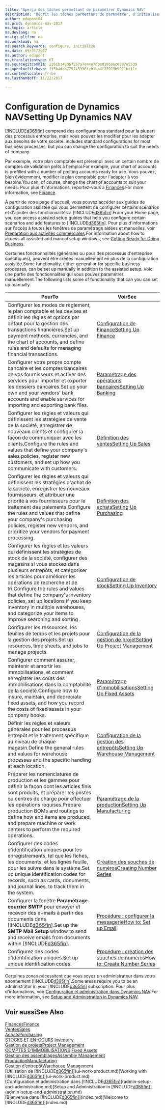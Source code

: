 ```yaml
---
title: "Aperçu des tâches permettant de paramétrer Dynamics NAV"
description: "Décrit les tâches permettant de paramétrer, d'initialiser et de configurer Dynamics NAV selon vos besoins."
author: edupont04
ms.prod: dynamics-nav-2017
ms.topic: article
ms.devlang: na
ms.tgt_pltfrm: na
ms.workload: na
ms.search.keywords: configure, initialize
ms.date: 09/01/2017
ms.author: edupont
ms.translationtype: HT
ms.sourcegitcommit: 2261b148d6f557a7e44e7db8d10b96c0387a5539
ms.openlocfilehash: ff5b4dcb779745336feb1ba4f23979b9911bdf1e
ms.contentlocale: fr-be
ms.lasthandoff: 11/22/2017

---
```

# <a name="setting-up-dynamics-nav"></a><span data-ttu-id="62a51-103">Configuration de Dynamics NAV</span><span class="sxs-lookup"><span data-stu-id="62a51-103">Setting Up Dynamics NAV</span></span>
[!INCLUDE[d365fin](includes/d365fin_md.md)]<span data-ttu-id="62a51-104"> comprend des configurations standard pour la plupart des processus entreprise, mais vous pouvez les modifier pour les adapter aux besoins de votre société.</span><span class="sxs-lookup"><span data-stu-id="62a51-104"> includes standard configurations for most business processes, but you can change the configuration to suit the needs of company.</span></span>

<span data-ttu-id="62a51-105">Par exemple, votre plan comptable est prérempli avec un certain nombre de comptes de validation prêts à l'emploi.</span><span class="sxs-lookup"><span data-stu-id="62a51-105">For example, your chart of accounts is prefilled with a number of posting accounts ready for use.</span></span> <span data-ttu-id="62a51-106">Vous pouvez, bien évidemment, modifier le plan comptable pour l'adapter à vos besoins.</span><span class="sxs-lookup"><span data-stu-id="62a51-106">You can, of course, change the chart of accounts to suit your needs.</span></span> <span data-ttu-id="62a51-107">Pour plus d'informations, reportez-vous à [Finances](finance.md).</span><span class="sxs-lookup"><span data-stu-id="62a51-107">For more information, see [Finance](finance.md).</span></span>

<span data-ttu-id="62a51-108">À partir de votre page d'accueil, vous pouvez accéder aux guides de configuration assistée qui vous permettent de configurer certains scénarios et d'ajouter des fonctionnalités à [!INCLUDE[d365fin](includes/d365fin_md.md)].</span><span class="sxs-lookup"><span data-stu-id="62a51-108">From your Home page, you can access assisted setup guides that help you configure certain scenarios and add features to [!INCLUDE[d365fin](includes/d365fin_md.md)].</span></span> <span data-ttu-id="62a51-109">Pour plus d'informations sur l'accès à toutes les fenêtres de paramétrage aidées et manuelles, voir [Préparation aux activités commerciales](ui-get-ready-business.md).</span><span class="sxs-lookup"><span data-stu-id="62a51-109">For information about how to access all assisted and manual setup windows, see [Getting Ready for Doing Business](ui-get-ready-business.md).</span></span>

<span data-ttu-id="62a51-110">Certaines fonctionnalités (générales ou pour des processus d'entreprise spécifiques), peuvent être créées manuellement en plus de la configuration assistée.</span><span class="sxs-lookup"><span data-stu-id="62a51-110">Some functionality, either general or for specific business processes, can be set up manually in addition to the assisted setup.</span></span> <span data-ttu-id="62a51-111">Voici une partie des fonctionnalités qui vous pouvez paramétrer manuellement.</span><span class="sxs-lookup"><span data-stu-id="62a51-111">The following lists some of functionality that can you can set up manually.</span></span>

| <span data-ttu-id="62a51-112">Pour</span><span class="sxs-lookup"><span data-stu-id="62a51-112">To</span></span> | <span data-ttu-id="62a51-113">Voir</span><span class="sxs-lookup"><span data-stu-id="62a51-113">See</span></span> |
| --- | --- |
| <span data-ttu-id="62a51-114">Configurer les modes de règlement, le plan comptable et les devises et définir les règles et options par défaut pour la gestion des transactions financières.</span><span class="sxs-lookup"><span data-stu-id="62a51-114">Set up payment methods, currencies, and the chart of accounts, and define rules and defaults for managing financial transactions.</span></span> |[<span data-ttu-id="62a51-115">Configuration de Finance</span><span class="sxs-lookup"><span data-stu-id="62a51-115">Setting Up Finance</span></span>](finance-setup-finance.md) |
| <span data-ttu-id="62a51-116">Configurer votre propre compte bancaire et les comptes bancaires de vos fournisseurs et activer des services pour importer et exporter les dossiers bancaires.</span><span class="sxs-lookup"><span data-stu-id="62a51-116">Set up your own and your vendors' bank accounts and enable services for importing and exporting bank files.</span></span> |[<span data-ttu-id="62a51-117">Paramétrage des opérations bancaires</span><span class="sxs-lookup"><span data-stu-id="62a51-117">Setting Up Banking</span></span>](bank-setup-banking.md) |
| <span data-ttu-id="62a51-118">Configurer les règles et valeurs qui définissent les stratégies de vente de la société, enregistrer de nouveaux clients et configurer la façon de communiquer avec les clients.</span><span class="sxs-lookup"><span data-stu-id="62a51-118">Configure the rules and values that define your company's sales policies, register new customers, and set up how you communicate with customers.</span></span> |[<span data-ttu-id="62a51-119">Définition des ventes</span><span class="sxs-lookup"><span data-stu-id="62a51-119">Setting Up Sales</span></span>](sales-setup-sales.md) |
| <span data-ttu-id="62a51-120">Configurer les règles et valeurs qui définissent les stratégies d'achat de la société, enregistrer les nouveaux fournisseurs, et attribuer une priorité à vos fournisseurs pour le traitement des paiements.</span><span class="sxs-lookup"><span data-stu-id="62a51-120">Configure the rules and values that define your company's purchasing policies, register new vendors, and prioritize your vendors for payment processing.</span></span> |[<span data-ttu-id="62a51-121">Définition des achats</span><span class="sxs-lookup"><span data-stu-id="62a51-121">Setting Up Purchasing</span></span>](purchasing-setup-purchasing.md) |
| <span data-ttu-id="62a51-122">Configurer les règles et les valeurs qui définissent les stratégies de stock de la société, configurer des magasins si vous stockez dans plusieurs entrepôts, et catégoriser les articles pour améliorer les opérations de recherche et de tri.</span><span class="sxs-lookup"><span data-stu-id="62a51-122">Configure the rules and values that define the company's inventory policies, set up locations if you keep inventory in multiple warehouses, and categorize your items to improve searching and sorting .</span></span> |[<span data-ttu-id="62a51-123">Configuration de stock</span><span class="sxs-lookup"><span data-stu-id="62a51-123">Setting Up Inventory</span></span>](inventory-setup-inventory.md) |
| <span data-ttu-id="62a51-124">Configurer les ressources, les feuilles de temps et les projets pour la gestion des projets.</span><span class="sxs-lookup"><span data-stu-id="62a51-124">Set up resources, time sheets, and jobs to manage projects.</span></span> |[<span data-ttu-id="62a51-125">Configuration de la gestion de projet</span><span class="sxs-lookup"><span data-stu-id="62a51-125">Setting Up Project Management</span></span>](projects-setup-projects.md) |
| <span data-ttu-id="62a51-126">Configurer comment assurer, maintenir et amortir les immobilisations, et comment enregistrer les coûts des immobilisations dans la comptabilité de la société.</span><span class="sxs-lookup"><span data-stu-id="62a51-126">Configure how to insure, maintain, and depreciate fixed assets, and how you record the costs of fixed assets in your company books.</span></span> |[<span data-ttu-id="62a51-127">Paramétrage d'immobilisations</span><span class="sxs-lookup"><span data-stu-id="62a51-127">Setting Up Fixed Assets</span></span>](fa-setup.md) |
|<span data-ttu-id="62a51-128">Définir les règles et valeurs générales pour les processus entrepôt et le traitement spécifique au niveau de chaque magasin.</span><span class="sxs-lookup"><span data-stu-id="62a51-128">Define the general rules and values for warehouse processes and the specific handling at each location.</span></span>|[<span data-ttu-id="62a51-129">Configuration de la gestion des entrepôts</span><span class="sxs-lookup"><span data-stu-id="62a51-129">Setting Up Warehouse Management</span></span>](warehouse-setup-warehouse.md)|
|<span data-ttu-id="62a51-130">Préparer les nomenclatures de production et les gammes pour définir la façon dont les articles finis sont produits, et préparer les postes ou centres de charge pour effectuer les opérations requises.</span><span class="sxs-lookup"><span data-stu-id="62a51-130">Prepare production BOMs and routings to define how end items are produced, and prepare machine or work centers to perform the required operations.</span></span>|[<span data-ttu-id="62a51-131">Paramétrage de la production</span><span class="sxs-lookup"><span data-stu-id="62a51-131">Setting Up Manufacturing</span></span>](production-configure-production-processes.md)|
| <span data-ttu-id="62a51-132">Configurer des codes d'identification uniques pour les enregistrements, tel que les fiches, les documents, et les lignes feuille, pour les suivre dans le système.</span><span class="sxs-lookup"><span data-stu-id="62a51-132">Set up unique identification codes for records, such as cards, documents, and journal lines, to track them in the system.</span></span> |[<span data-ttu-id="62a51-133">Création des souches de numéros</span><span class="sxs-lookup"><span data-stu-id="62a51-133">Creating Number Series</span></span>](ui-create-number-series.md) |
| <span data-ttu-id="62a51-134">Configurer la fenêtre **Paramétrage courrier SMTP** pour envoyer et recevoir des e-mails à partir des documents dans [!INCLUDE[d365fin](includes/d365fin_md.md)].</span><span class="sxs-lookup"><span data-stu-id="62a51-134">Set up the **SMTP Mail Setup** window to send and receive emails from documents within [!INCLUDE[d365fin](includes/d365fin_md.md)].</span></span> |[<span data-ttu-id="62a51-135">Procédure : configurer la messagerie</span><span class="sxs-lookup"><span data-stu-id="62a51-135">How to: Set up Email</span></span>](madeira-how-setup-email.md) |
| <span data-ttu-id="62a51-136">Configurez des codes d'identification uniques.</span><span class="sxs-lookup"><span data-stu-id="62a51-136">Set up unique identification codes.</span></span> |[<span data-ttu-id="62a51-137">Procédure : création des souches de numéros</span><span class="sxs-lookup"><span data-stu-id="62a51-137">How to: Create Number Series</span></span>](ui-create-number-series.md) |

<span data-ttu-id="62a51-138">Certaines zones nécessitent que vous soyez un administrateur dans votre abonnement [!INCLUDE[d365fin](includes/d365fin_md.md)].</span><span class="sxs-lookup"><span data-stu-id="62a51-138">Some areas require you to be an administrator in your [!INCLUDE[d365fin](includes/d365fin_md.md)] subscription.</span></span> <span data-ttu-id="62a51-139">Pour plus d'informations, voir [Configuration et administration dans Dynamics NAV](admin-setup-and-administration.md).</span><span class="sxs-lookup"><span data-stu-id="62a51-139">For more information, see [Setup and Administration in Dynamics NAV](admin-setup-and-administration.md).</span></span>  

## <a name="see-also"></a><span data-ttu-id="62a51-140">Voir aussi</span><span class="sxs-lookup"><span data-stu-id="62a51-140">See Also</span></span>
[<span data-ttu-id="62a51-141">Finances</span><span class="sxs-lookup"><span data-stu-id="62a51-141">Finance</span></span>](finance.md)  
[<span data-ttu-id="62a51-142">Ventes</span><span class="sxs-lookup"><span data-stu-id="62a51-142">Sales</span></span>](sales-manage-sales.md)  
[<span data-ttu-id="62a51-143">Achats</span><span class="sxs-lookup"><span data-stu-id="62a51-143">Purchasing</span></span>](purchasing-manage-purchasing.md)  
<span data-ttu-id="62a51-144">[STOCKS ET EN-COURS](inventory-manage-inventory.md)  </span><span class="sxs-lookup"><span data-stu-id="62a51-144">[Inventory](inventory-manage-inventory.md)  </span></span>  
[<span data-ttu-id="62a51-145">Gestion de projets</span><span class="sxs-lookup"><span data-stu-id="62a51-145">Project Management</span></span>](projects-manage-projects.md)  
<span data-ttu-id="62a51-146">[COMPTES D'IMMOBILISATIONS](fa-manage.md)  </span><span class="sxs-lookup"><span data-stu-id="62a51-146">[Fixed Assets](fa-manage.md)  </span></span>  
[<span data-ttu-id="62a51-147">Gestion des assemblages</span><span class="sxs-lookup"><span data-stu-id="62a51-147">Assembly Management</span></span>](assembly-assemble-items.md)  
[<span data-ttu-id="62a51-148">Production</span><span class="sxs-lookup"><span data-stu-id="62a51-148">Manufacturing</span></span>](production-manage-manufacturing.md)  
[<span data-ttu-id="62a51-149">Gestion d’entrepôt</span><span class="sxs-lookup"><span data-stu-id="62a51-149">Warehouse Management</span></span>](warehouse-manage-warehouse.md)  
<span data-ttu-id="62a51-150">[Utilisation de [!INCLUDE[d365fin](includes/d365fin_md.md)]](ui-work-product.md)</span><span class="sxs-lookup"><span data-stu-id="62a51-150">[Working with [!INCLUDE[d365fin](includes/d365fin_md.md)]](ui-work-product.md)</span></span>  
<span data-ttu-id="62a51-151">[Configuration et administration dans [!INCLUDE[d365fin](includes/d365fin_md.md)]](admin-setup-and-administration.md)</span><span class="sxs-lookup"><span data-stu-id="62a51-151">[Setup and Administration in [!INCLUDE[d365fin](includes/d365fin_md.md)]](admin-setup-and-administration.md)</span></span>  
<span data-ttu-id="62a51-152">[Bienvenue dans [!INCLUDE[d365fin](includes/d365fin_md.md)]](index.md)</span><span class="sxs-lookup"><span data-stu-id="62a51-152">[Welcome to [!INCLUDE[d365fin](includes/d365fin_md.md)]](index.md)</span></span>  


